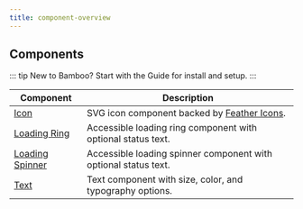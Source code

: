 ```yaml
---
title: component-overview
---
```


## Components

::: tip
New to Bamboo? Start with the Guide for install and setup.
:::

| Component                                         | Description                                                              |
| ------------------------------------------------- | ------------------------------------------------------------------------ |
| [Icon](/en/components/icon)                       | SVG icon component backed by [Feather Icons](https://feathericons.com/). |
| [Loading Ring](/en/components/loading-ring)       | Accessible loading ring component with optional status text.             |
| [Loading Spinner](/en/components/loading-spinner) | Accessible loading spinner component with optional status text.          |
| [Text](/en/components/text)                       | Text component with size, color, and typography options.                 |
